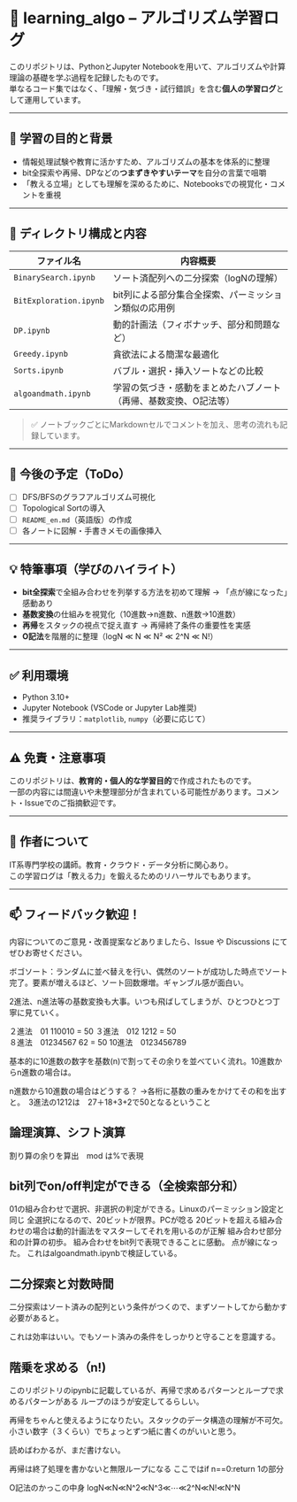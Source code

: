 # 🧠 learning_algo – アルゴリズム学習ログ

このリポジトリは、PythonとJupyter Notebookを用いて、アルゴリズムや計算理論の基礎を学ぶ過程を記録したものです。  
単なるコード集ではなく、「理解・気づき・試行錯誤」を含む**個人の学習ログ**として運用しています。

---

## 🎯 学習の目的と背景

- 情報処理試験や教育に活かすため、アルゴリズムの基本を体系的に整理
- bit全探索や再帰、DPなどの**つまずきやすいテーマ**を自分の言葉で咀嚼
- 「教える立場」としても理解を深めるために、Notebooksでの視覚化・コメントを重視

---

## 📂 ディレクトリ構成と内容

| ファイル名 | 内容概要 |
|------------|----------|
| `BinarySearch.ipynb` | ソート済配列への二分探索（logNの理解） |
| `BitExploration.ipynb` | bit列による部分集合全探索、パーミッション類似の応用例 |
| `DP.ipynb` | 動的計画法（フィボナッチ、部分和問題など） |
| `Greedy.ipynb` | 貪欲法による簡潔な最適化 |
| `Sorts.ipynb` | バブル・選択・挿入ソートなどの比較 |
| `algoandmath.ipynb` | 学習の気づき・感動をまとめたハブノート（再帰、基数変換、O記法等） |

> ✅ ノートブックごとにMarkdownセルでコメントを加え、思考の流れも記録しています。

---

## 🚀 今後の予定（ToDo）

- [ ] DFS/BFSのグラフアルゴリズム可視化
- [ ] Topological Sortの導入
- [ ] `README_en.md`（英語版）の作成
- [ ] 各ノートに図解・手書きメモの画像挿入

---

## 💡 特筆事項（学びのハイライト）

- **bit全探索**で全組み合わせを列挙する方法を初めて理解 → 「点が線になった」感動あり
- **基数変換**の仕組みを視覚化（10進数→n進数、n進数→10進数）
- **再帰**をスタックの視点で捉え直す → 再帰終了条件の重要性を実感
- **O記法**を階層的に整理（logN ≪ N ≪ N² ≪ 2^N ≪ N!）

---

## ✅ 利用環境

- Python 3.10+
- Jupyter Notebook (VSCode or Jupyter Lab推奨)
- 推奨ライブラリ：`matplotlib`, `numpy`（必要に応じて）

---

## ⚠️ 免責・注意事項

このリポジトリは、**教育的・個人的な学習目的**で作成されたものです。  
一部の内容には間違いや未整理部分が含まれている可能性があります。コメント・Issueでのご指摘歓迎です。

---

## 👤 作者について

IT系専門学校の講師。教育・クラウド・データ分析に関心あり。  
この学習ログは「教える力」を鍛えるためのリハーサルでもあります。

---

## 📫 フィードバック歓迎！

内容についてのご意見・改善提案などありましたら、Issue や Discussions にてぜひお寄せください。



ボゴソート：ランダムに並べ替えを行い、偶然のソートが成功した時点でソート完了。要素が増えるほど、ソート回数爆増。ギャンブル感が面白い。

2進法、n進法等の基数変換も大事。いつも飛ばしてしまうが、ひとつひとつ丁寧に見ていく。

２進法　01              110010 = 50
３進法　012               1212 = 50     
８進法　01234567            62 = 50
10進法　0123456789

基本的に10進数の数字を基数(n)で割ってその余りを並べていく流れ。10進数からn進数の場合は。

n進数から10進数の場合はどうする？ →各桁に基数の重みをかけてその和を出すと。　3進法の1212は　27＋18+3+2で50となるということ

## 論理演算、シフト演算
割り算の余りを算出　mod は%で表現

## bit列でon/off判定ができる（全検索部分和）
01の組み合わせで選択、非選択の判定ができる。Linuxのパーミッション設定と同じ
全選択になるので、20ビットが限界。PCが唸る
20ビットを超える組み合わせの場合は動的計画法をマスターしてそれを用いるのが正解
組み合わせ部分和の計算の初歩。
組み合わせをbit列で表現できることに感動。
点が線になった。
これはalgoandmath.ipynbで検証している。

## 二分探索と対数時間
二分探索はソート済みの配列という条件がつくので、まずソートしてから動かす必要があると。

これは効率はいい。でもソート済みの条件をしっかりと守ることを意識する。

## 階乗を求める（n!)
このリポジトリのipynbに記載しているが、再帰で求めるパターンとループで求めるパターンがある
ループのほうが安定してるらしい。

再帰をちゃんと使えるようになりたい。スタックのデータ構造の理解が不可欠。小さい数字（３くらい）でちょっとずつ紙に書くのがいいと思う。

読めばわかるが、まだ書けない。

再帰は終了処理を書かないと無限ループになる
ここではif n==0:return 1の部分







O記法のかっこの中身
logN≪N≪N^2≪N^3≪⋯≪2^N≪N!≪N^N


